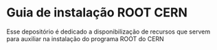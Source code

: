 # Guia de instalação ROOT CERN
 Esse depositório é dedicado a disponibilização de recursos que servem para auxiliar na instalação do programa ROOT do CERN
